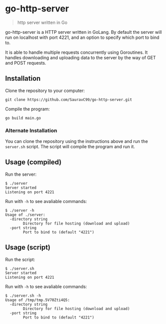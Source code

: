 # go-http-server

> http server written in Go

go-http-server is a HTTP server written in GoLang. By default the server will run on localhost with port 4221, and an option to specify which port to bind to.

It is able to handle multiple requests concurrently using Goroutines. It handles downloading and uploading data to the server by the way of GET and POST requests.


## Installation
Clone the repository to your computer:
```
git clone https://github.com/SauravC99/go-http-server.git
```

Compile the program:
```
go build main.go
```

### Alternate Installation

You can clone the repository using the instructions above and run the `server.sh` script. The script will compile the program and run it.


## Usage (compiled)
Run the server:
```console
$ ./server
Server started
Listening on port 4221
```

Run with `-h` to see avaliable commands:
```console
$ ./server -h
Usage of ./server:
  -directory string
        Directory for file hosting (download and upload)
  -port string
        Port to bind to (default "4221")
```


## Usage (script)
Run the script:
```console
$ ./server.sh
Server started
Listening on port 4221
```
Run with `-h` to see avaliable commands:
```console
$ ./server.sh -h
Usage of /tmp/tmp.5V70Zti4Q5:
  -directory string
        Directory for file hosting (download and upload)
  -port string
        Port to bind to (default "4221")
```